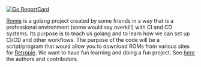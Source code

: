 [![Go ReportCard](https://goreportcard.com/badge/github.com/drpaneas/romie)](https://goreportcard.com/report/github.com/drpaneas/romie)

[Romie](https://github.com/drpaneas/romie/) is a golang project created by some
friends in a way that is a professional environment (some would say overkill)
with CI and CD systems. Its purpose is to teach us golang and to learn how we
can set up CI/CD and other workflows. The purpose of the code will be a
script/program that would allow you to download ROMs from various sites for
[Retropie](https://retropie.org.uk/). We want to have fun learning and doing a
fun project. See [here](https://github.com/drpaneas/romie/blob/master/AUTHORS)
the authors and contributors.
